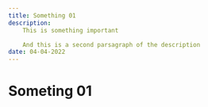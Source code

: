 ```yaml
---
title: Something 01
description:
    This is something important

    And this is a second parsagraph of the description
date: 04-04-2022
---
```


# Someting 01
